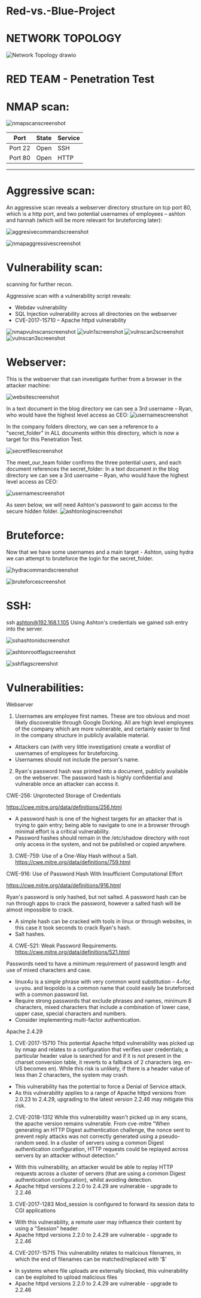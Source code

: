 # Red-vs.-Blue-Project
# NETWORK TOPOLOGY 
![Network Topology drawio](https://user-images.githubusercontent.com/89936268/153917768-a7f89f1a-cf49-44a3-8c95-bf086bd99c9d.png)

# RED TEAM - Penetration Test
# NMAP scan:
![nmapscanscreenshot](https://user-images.githubusercontent.com/89936268/153932928-b2f0b074-6d2d-4c56-8756-e50deca1f48d.png)
 
  |   Port  |  State  |      Service        |
  | ------- | ------- | ------------------- |
  | Port 22 |	 Open   |	        SSH         |
  | Port 80 |	 Open   |	       HTTP         |
  ------------------------------------------  
  
  # Aggressive scan:
  An aggressive scan reveals a webserver directory structure on tcp port 80, which is a http port, and two potential usernames of employees – ashton and hannah (which will be more relevant for bruteforcing later):
  
  ![aggresivecommandscreenshot](https://user-images.githubusercontent.com/89936268/153936812-0d668194-a362-4130-b489-f6bb15e2d73a.png)
  
  ![nmapaggressivescreenshot](https://user-images.githubusercontent.com/89936268/153936210-0a4f3dfc-a1db-476d-ae33-6648048c9193.png)

# Vulnerability scan:
scanning for further recon.

Aggressive scan with a vulnerability script reveals:

   - Webdav vulnerability
   - SQL Injection vulnerability across all directories on the webserver
   - CVE-2017-15710 – Apache httpd vulnerability
  
![nmapvulnscanscreenshot](https://user-images.githubusercontent.com/89936268/153944739-a5aea4f0-322b-476e-a862-9cd1a5be95e3.png)
![vuln1screenshot](https://user-images.githubusercontent.com/89936268/154082471-89f43953-4641-4cc7-8397-81a05b7c4e45.png)
![vulnscan2screenshot](https://user-images.githubusercontent.com/89936268/154082515-9748730c-0ccf-476f-a018-cc903c7d5640.png)
![vulnscan3screenshot](https://user-images.githubusercontent.com/89936268/154082557-abdd3872-7e26-4f3c-afba-d935c3234356.png)

# Webserver:
This is the webserver that can investigate further from a browser in the attacker machine:

![websitescreenshot](https://user-images.githubusercontent.com/89936268/154082984-2dd4e751-58f8-4b0a-b7e3-67a869ff122d.png)


In a text document in the blog directory we can see a 3rd username – Ryan, who would have the highest level access as CEO:
![usernamescreenshot](https://user-images.githubusercontent.com/89936268/154083631-b3548aa8-88fb-4138-a047-c1d3634de23b.png)


In the company folders directory, we can see a reference to a "secret_folder" in ALL documents within this directory, which is now a target for this Penetration Test.

![secretfilescreenshot](https://user-images.githubusercontent.com/89936268/154084048-bd30a4fa-d374-4d6c-9e8a-6842b8f40066.png)


The meet_our_team folder confirms the three potential users, and each document references the secret_folder:
In a text document in the blog directory we can see a 3rd username – Ryan, who would have the highest level access as CEO:

![usernamescreenshot](https://user-images.githubusercontent.com/89936268/154083631-b3548aa8-88fb-4138-a047-c1d3634de23b.png)


As seen below, we will need Ashton's password to gain access to the secure hidden folder.
![ashtonloginscreenshot](https://user-images.githubusercontent.com/89936268/154084879-1acbae47-8eed-4f10-965e-6693b22c9620.png)


# Bruteforce:
Now that we have some usernames and a main target - Ashton, using hydra we can attempt to bruteforce the login for the secret_folder.

![hydracommandscreenshot](https://user-images.githubusercontent.com/89936268/154085192-c51c20aa-ec3e-4236-bb29-ad1cae5defc9.png)

![bruteforcescreenshot](https://user-images.githubusercontent.com/89936268/154085852-728a3bd3-774e-4f9c-8f69-4fdd9f966694.png)


# SSH:

ssh ashton@192.168.1.105
Using Ashton's credentials we gained ssh entry into the server.

![sshashtonidscreenshot](https://user-images.githubusercontent.com/89936268/154086654-d208af03-af0f-4c3f-be38-0a9598587caa.png)

![ashtonrootflagscreenshot](https://user-images.githubusercontent.com/89936268/154086705-c5763231-e883-464c-8c5b-dcee7c42d5a7.png)

![sshflagscreenshot](https://user-images.githubusercontent.com/89936268/154086779-b8700020-ae4f-48be-9463-5de5caa54b7e.png)


# Vulnerabilities:

Webserver

1. Usernames are employee first names.
These are too obvious and most likely discoverable through Google Dorking. All are high level employees of the company which are more vulnerable, and certainly easier to find in the company structure in publicly available material.

  - Attackers can (with very little investigation) create a wordlist of usernames of employees for bruteforcing.
  - Usernames should not include the person's name.

2. Ryan's password hash was printed into a document, publicly available on the webserver.
The password hash is highly confidential and vulnerable once an attacker can access it.

CWE-256: Unprotected Storage of Credentials

https://cwe.mitre.org/data/definitions/256.html

  - A password hash is one of the highest targets for an attacker that is trying to gain entry; being able to navigate to one in a browser through minimal      effort is a critical vulnerability.
  - Password hashes should remain in the /etc/shadow directory with root only access in the system, and not be published or copied anywhere.

3. CWE-759: Use of a One-Way Hash without a Salt.
https://cwe.mitre.org/data/definitions/759.html

CWE-916: Use of Password Hash With Insufficient Computational Effort

https://cwe.mitre.org/data/definitions/916.html

Ryan's password is only hashed, but not salted. A password hash can be run through apps to crack the password, however a salted hash will be almost impossible to crack.

  - A simple hash can be cracked with tools in linux or through websites, in this case it took seconds to crack Ryan's hash.
  - Salt hashes.

4. CWE-521: Weak Password Requirements.
https://cwe.mitre.org/data/definitions/521.html

Passwords need to have a minimum requirement of password length and use of mixed characters and case.

  - linux4u is a simple phrase with very common word substitution – 4=for, u=you. and leopoldo is a common name that could easily be bruteforced with a common password list.
  - Require strong passwords that exclude phrases and names, minimum 8 characters, mixed characters that include a combination of lower case, upper case, special characters and numbers.
  - Consider implementing multi-factor authentication.

Apache 2.4.29
  1. CVE-2017-15710
This potential Apache httpd vulnerability was picked up by nmap and relates to a configuration that verifies user credentials; a particular header value is searched for and if it is not present in the charset conversion table, it reverts to a fallback of 2 characters (eg. en-US becomes en). While this risk is unlikely, if there is a header value of less than 2 characters, the system may crash.

   - This vulnerability has the potential to force a Denial of Service attack.
   - As this vulnerability applies to a range of Apache httpd versions from 2.0.23 to 2.4.29, upgrading to the latest version 2.2.46 may mitigate this risk.
  
  2. CVE-2018-1312
While this vulnerability wasn't picked up in any scans, the apache version remains vulnerable. From cve-mitre "When generating an HTTP Digest authentication challenge, the nonce sent to prevent reply attacks was not correctly generated using a pseudo-random seed. In a cluster of servers using a common Digest authentication configuration, HTTP requests could be replayed across servers by an attacker without detection."

   - With this vulnerability, an attacker would be able to replay HTTP requests across a cluster of servers (that are using a common Digest authentication configuration), whilst avoiding detection.
   - Apache httpd versions 2.2.0 to 2.4.29 are vulnerable - upgrade to 2.2.46
 
 3. CVE-2017-1283
Mod_session is configured to forward its session data to CGI applications

   - With this vulnerability, a remote user may influence their content by using a "Session" header.
   - Apache httpd versions 2.2.0 to 2.4.29 are vulnerable - upgrade to 2.2.46
 
 4. CVE-2017-15715
This vulnerability relates to malicious filenames, in which the end of filenames can be matched/replaced with '$'

   - In systems where file uploads are externally blocked, this vulnerability can be exploited to upload malicious files
   - Apache httpd versions 2.2.0 to 2.4.29 are vulnerable - upgrade to 2.2.46


